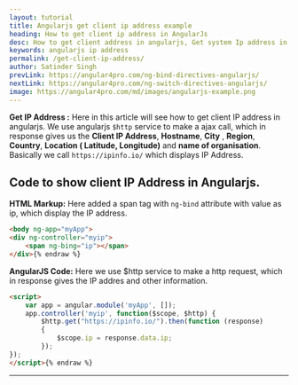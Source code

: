 ```yaml
---
layout: tutorial
title: Angularjs get client ip address example
heading: How to get client ip address in AngularJs
desc: How to get client address in angularjs, Get system Ip address in angularjs.
keywords: angularjs ip address
permalink: /get-client-ip-address/
author: Satinder Singh
prevLink: https://angular4pro.com/ng-bind-directives-angularjs/
nextLink: https://angular4pro.com/ng-switch-directives-angularjs/
image: https://angular4pro.com/md/images/angularjs-example.png
---
```


**Get IP Address :** Here in this article will see how to get client IP address in angularjs. We use angularjs `$http` service to make a ajax call, which in response gives us the **Client IP Address**, **Hostname**,  **City** , **Region**, **Country**, **Location ( Latitude, Longitude)** and **name of organisation**. Basically we call  `https://ipinfo.io/`
which displays IP Address.

## Code to show client IP Address in Angularjs.

**HTML Markup:** Here added a span tag with `ng-bind` attribute with value as ip, which display the IP address.

```html {% raw %}
<body ng-app="myApp">
<div ng-controller="myip">
	<span ng-bing="ip"></span>
</div>{% endraw %}
```
**AngularJS Code:** Here we use $http service to make a http request, which in response gives the IP addres and other information.
```html {% raw %}
<script>
	var app = angular.module('myApp', []);
	app.controller('myip', function($scope, $http) {
		$http.get("https://ipinfo.io/").then(function (response) 
		{
			$scope.ip = response.data.ip;
		});
});
</script>{% endraw %}
```

---
